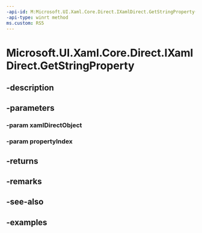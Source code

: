 ```yaml
---
-api-id: M:Microsoft.UI.Xaml.Core.Direct.IXamlDirect.GetStringProperty(Microsoft.UI.Xaml.Core.Direct.XamlDirectObject,Microsoft.UI.Xaml.Core.Direct.XamlPropertyIndex)
-api-type: winrt method
ms.custom: RS5
---
```


<!-- Method syntax.
public string IXamlDirect.GetStringProperty(XamlDirectObject xamlDirectObject, XamlPropertyIndex propertyIndex)
-->

# Microsoft.UI.Xaml.Core.Direct.IXamlDirect.GetStringProperty

## -description

## -parameters
### -param xamlDirectObject

### -param propertyIndex

## -returns

## -remarks

## -see-also

## -examples

